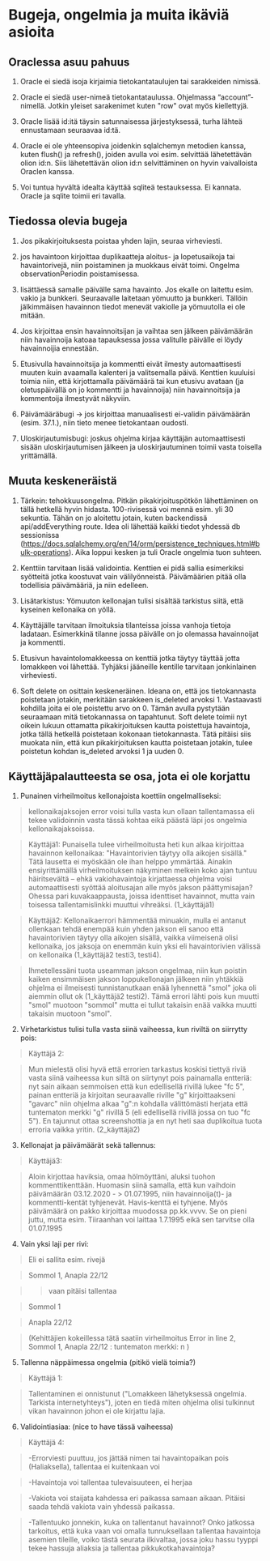 # Bugeja, ongelmia ja muita ikäviä asioita

## Oraclessa asuu pahuus

1. Oracle ei siedä isoja kirjaimia tietokantataulujen tai sarakkeiden nimissä.

2. Oracle ei siedä user-nimeä tietokantataulussa. Ohjelmassa “account”-nimellä. Jotkin yleiset sarakenimet kuten "row" ovat myös kiellettyjä.

3. Oracle lisää id:itä täysin satunnaisessa järjestyksessä, turha lähteä ennustamaan seuraavaa id:tä.

4. Oracle ei ole yhteensopiva joidenkin sqlalchemyn metodien kanssa, kuten flush() ja refresh(), joiden avulla voi esim. selvittää lähetettävän olion id:n.
Siis lähetettävän olion id:n selvittäminen on hyvin vaivalloista Oraclen kanssa.

5. Voi tuntua hyvältä idealta käyttää sqliteä testauksessa. Ei kannata. Oracle ja sqlite toimii eri tavalla.

## Tiedossa olevia bugeja

1. Jos pikakirjoituksesta poistaa yhden lajin, seuraa virheviesti.

2. jos havaintoon kirjoittaa duplikaatteja aloitus- ja lopetusaikoja tai havaintorivejä, niin poistaminen ja muokkaus eivät toimi. Ongelma observationPeriodin poistamisessa.

3. lisättäessä samalle päivälle sama havainto. Jos ekalle on laitettu esim. vakio ja bunkkeri. Seuraavalle laitetaan yömuutto ja bunkkeri. Tällöin jälkimmäisen havainnon tiedot menevät vakiolle ja yömuutolla ei ole mitään.

4. Jos kirjoittaa ensin havainnoitsijan ja vaihtaa sen jälkeen päivämäärän niin havainnoija katoaa tapauksessa jossa valitulle päivälle ei löydy havainnoijia ennestään.

5. Etusivulla havainnoitsija ja kommentti eivät ilmesty automaattisesti muuten kuin avaamalla kalenteri ja valitsemalla päivä. Kenttien kuuluisi toimia niin, että kirjottamalla päivämäärä tai kun etusivu avataan (ja oletuspäivällä on jo kommentti ja havainnoija) niin havainnoitsija ja kommentoija ilmestyvät näkyviin.

6. Päivämääräbugi -> jos kirjoittaa manuaalisesti ei-validin päivämäärän (esim. 37.1.), niin tieto menee tietokantaan oudosti.

7. Uloskirjautumisbugi: joskus ohjelma kirjaa käyttäjän automaattisesti sisään uloskirjautumisen jälkeen ja uloskirjautuminen toimii vasta toisella yrittämällä.

##  Muuta keskeneräistä

1. Tärkein: tehokkuusongelma. Pitkän pikakirjoituspötkön lähettäminen on tällä hetkellä hyvin hidasta. 100-rivisessä voi mennä esim. yli 30 sekuntia.
Tähän on jo aloitettu jotain, kuten backendissä api/addEverything route. Idea oli lähettää kaikki tiedot yhdessä db sessionissa (https://docs.sqlalchemy.org/en/14/orm/persistence_techniques.html#bulk-operations). Aika loppui kesken ja tuli Oracle ongelmia tuon suhteen.

2. Kenttiin tarvitaan lisää validointia. Kenttien ei pidä sallia esimerkiksi syötteitä jotka koostuvat vain välilyönneistä. Päivämäärien pitää olla todellisia päivämääriä, ja niin edelleen.

3. Lisätarkistus: Yömuuton kellonajan tulisi sisältää tarkistus siitä, että kyseinen kellonaika on yöllä.

4. Käyttäjälle tarvitaan ilmoituksia tilanteissa joissa vanhoja tietoja ladataan. Esimerkkinä tilanne jossa päivälle on jo olemassa havainnoijat ja kommentti.

5. Etusivun havaintolomakkeessa on kenttiä jotka täytyy täyttää jotta lomakkeen voi lähettää. Tyhjäksi jääneille kentille tarvitaan jonkinlainen virheviesti.

6. Soft delete on osittain keskeneräinen. Ideana on, että jos tietokannasta poistetaan jotakin, merkitään sarakkeen is_deleted arvoksi 1. Vastaavasti kohdilla joita ei ole poistettu arvo on 0. Tämän avulla pystytään seuraamaan mitä tietokannassa on tapahtunut.
Soft delete toimii nyt oikein lukuun ottamatta pikakirjoituksen kautta poistettuja havaintoja, jotka tällä hetkellä poistetaan kokonaan tietokannasta. Tätä pitäisi siis muokata niin, että kun pikakirjoituksen kautta poistetaan jotakin, tulee poistetun kohdan is_deleted arvoksi 1 ja uuden 0.


## Käyttäjäpalautteesta se osa, jota ei ole korjattu


1. Punainen virheilmoitus kellonajoista koettiin ongelmalliseksi: 

> kellonaikajaksojen error voisi tulla vasta kun ollaan tallentamassa eli tekee validoinnin vasta tässä kohtaa eikä päästä läpi jos ongelmia kellonaikajaksoissa. 

> Käyttäjä1: Punaisella tulee virheilmoitusta heti kun alkaa kirjoittaa havainnon kellonaikaa: "Havaintorivien täytyy olla aikojen sisällä." Tätä lausetta ei myöskään ole ihan helppo ymmärtää. Ainakin ensiyrittämällä virheilmoituksen näkyminen melkein koko ajan tuntuu häiritsevältä – ehkä vakiohavaintoja kirjattaessa ohjelma voisi automaattisesti syöttää aloitusajan alle myös jakson päättymisajan? Ohessa pari kuvakaappausta, joissa identtiset havainnot, mutta vain toisessa tallentamislinkki muuttui vihreäksi.  (1_käyttäjä1)

> Käyttäjä2: Kellonaikaerrori hämmentää minuakin, mulla ei antanut ollenkaan tehdä enempää kuin yhden jakson eli sanoo että havaintorivien täytyy olla aikojen sisällä, vaikka viimeisenä olisi kellonaika, jos jaksoja on enemmän kuin yksi eli havaintorivien välissä on kellonaika (1_käyttäjä2 testi3, testi4).  

 
> Ihmetellessäni tuota useamman jakson ongelmaa, niin kun poistin kaiken ensimmäisen jakson loppukellonajan jälkeen niin yhtäkkiä ohjelma ei ilmeisesti tunnistanutkaan enää lyhennettä "smol" joka oli aiemmin ollut ok (1_käyttäjä2  testi2). Tämä errori lähti pois kun muutti "smol" muotoon "sommol" mutta ei tullut takaisin enää vaikka muutti takaisin muotoon "smol". 

 

 

2. Virhetarkistus tulisi tulla vasta siinä vaiheessa, kun riviltä on siirrytty pois: 

> Käyttäjä 2: 

> Mun mielestä olisi hyvä että errorien tarkastus koskisi tiettyä riviä vasta siinä vaiheessa kun siltä on siirtynyt pois painamalla entteriä: nyt sain aikaan semmoisen että kun edellisellä rivillä lukee "fc 5", painan entteriä ja kirjoitan seuraavalle riville "g" kirjoittaakseni "gavarc" niin ohjelma alkaa "g":n kohdalla välittömästi herjata että tuntematon merkki "g" rivillä 5 (eli edellisellä rivillä jossa on tuo "fc 5"). En tajunnut ottaa screenshottia ja en nyt heti saa duplikoitua tuota erroria vaikka yritin.  (2_käyttäjä2)


3. Kellonajat ja päivämäärät sekä tallennus:  

> Käyttäjä3:

> Aloin kirjottaa haviksia, omaa hölmöyttäni, aluksi tuohon kommenttikenttään. Huomasin siinä samalla, että kun vaihdoin päivämäärän 03.12.2020 - > 01.07.1995, niin havainnoija(t)- ja kommentti-kentät tyhjenevät. Havis-kenttä ei tyhjene. Myös päivämäärä on pakko kirjoittaa muodossa pp.kk.vvvv. Se on pieni juttu, mutta esim. Tiiraanhan voi laittaa 1.7.1995 eikä sen tarvitse olla 01.07.1995


4. Vain yksi laji per rivi: 

> Eli ei sallita esim. rivejä 

> Sommol 1, Anapla 22/12  

> > vaan pitäisi tallentaa 

> Sommol 1

> Anapla 22/12 

> (Kehittäjien kokeillessa tätä saatiin virheilmoitus Error in line 2, Sommol 1, Anapla 22/12 : tuntematon merkki: n )


5. Tallenna näppäimessa ongelmia (pitikö vielä toimia?) 

> Käyttäjä 1:

> Tallentaminen ei onnistunut ("Lomakkeen lähetyksessä ongelmia. Tarkista internetyhteys"), joten en tiedä miten ohjelma olisi tulkinnut vikan havainnon johon ei ole kirjattu lajia. 


6. Validointiasiaa: (nice to have tässä vaiheessa) 

> Käyttäjä 4: 

> -Errorviesti puuttuu, jos jättää nimen tai havaintopaikan pois (Haliaksella), tallentaa ei kuitenkaan voi

> -Havaintoja voi tallentaa tulevaisuuteen, ei herjaa 

> -Vakiota voi staijata kahdessa eri paikassa samaan aikaan. Pitäisi saada tehdä vakiota vain yhdessä paikassa.


> -Tallentuuko jonnekin, kuka on tallentanut havainnot? Onko jatkossa tarkoitus, että kuka vaan voi omalla tunnuksellaan tallentaa havaintoja asemien tileille, voiko tästä seurata ilkivaltaa, jossa joku hassu tyyppi tekee hassuja aliaksia ja tallentaa pikkukotkahavaintoja? 

